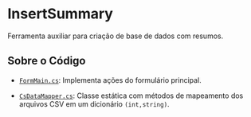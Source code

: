 # InsertSummary

Ferramenta auxiliar para criação de base de dados com resumos.

## Sobre o Código

- [`FormMain.cs`](FormMain.cs): Implementa ações do formulário principal.

- [`CsDataMapper.cs`](./CsvDataMapper.cs): Classe estática com métodos de mapeamento dos arquivos CSV em um dicionário `(int,string)`.